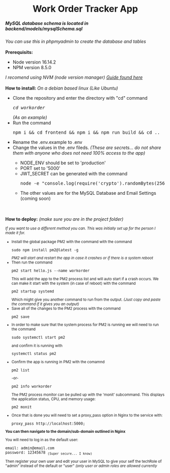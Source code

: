 <div align="center"><h1>Work Order Tracker App</h1></div>

<h5>MySQL database schema is located in backend/models/mysqlSchema.sql </h5><i>You can use this in phpmyadmin to create the database and tables</i>
</br></br>
<b>Prerequisits:</b>
<ul>
<li>Node version 16.14.2</li>
<li>NPM version 8.5.0</li>
</ul>
<i>I recomend using NVM (node version manager) 
<a href="https://www.linode.com/docs/guides/how-to-install-use-node-version-manager-nvm/">Guide found here</a></i>
</br></br>
<b>How to install:</b> <i>On a debian based linux (Like Ubuntu)</i>
<ul>
<li>Clone the repository and enter the directory with "cd" command <i><pre>cd workorder</pre> (As an example)</i></li>
<li>Run the command <pre>npm i && cd frontend && npm i && npm run build && cd ..</pre></li>
<li>Rename the .env.example to .env</li>
<li>Change the values in the .env fileds. <i>(These are secrets... do not share them with anyone who does not need 100% access to the app)</i></li>
<ul>
<li>NODE_ENV should be set to 'production'</li>
<li>PORT set to '5000' </li>
<li>JWT_SECRET can be generated with the command <pre>node -e "console.log(require('crypto').randomBytes(256).toString('base64'));"</pre> </li>
<li>The other values are for the MySQL Database and Email Settings (coming soon)</li>
</ul>
</ul>
</br></br>
<b>How to deploy:</b> <i>(make sure you are in the project folder)</i>

<i><small>If you want to use a different method you can. This was initially set up for the person I made it for. </i>

<ul>
<li>Install the global package PM2 with the command with the command <pre>sudo npm install pm2@latest -g</pre> <i>PM2 will start and restart the app in case it crashes or if there is a system reboot</i></li>
<li>Then run the command <pre>pm2 start hello.js --name workorder</pre> This will add the app to the PM2 process list and will auto start if a crash occurs. We can make it start with the system (in case of reboot) with the command <pre>pm2 startup systemd</pre> Which might give you another command to run from the output. <i>(Just copy and paste the command if it gives you an output)</i></li>
<li>Save all of the changes to the PM2 process with the command <pre>pm2 save</pre></li>
<li>In order to make sure that the system process for PM2 is running we will need to run the command <pre>sudo systemctl start pm2</pre> and confirm it is running with <pre>systemctl status pm2</pre></li>
<li>Confirm the app is running in PM2 with the comamnd <pre>pm2 list</pre> -or- <pre>pm2 info workorder</pre>
The PM2 process monitor can be pulled up with the 'monit' subcommand. This displays the application status, CPU, and memory usage: <pre>pm2 monit</pre></li>
<li>Once that is done you will need to set a proxy_pass option in Nginx to the service with: <pre>proxy_pass http://localhost:5000;</pre></li>
</ul>
<b>You can then navigate to the domain/sub-domain outlined in Nginx</b>
<p>You will need to log in as the default user: <pre>email: admin@email.com
password: 12345678 <sub>(Super secure... I know)</sub></pre>
Then register your own user and edit your user in MySQL to give your self the techRole of "admin"  instead of the default or "user" <i>(only user or admin roles are allowed currently</i></p>